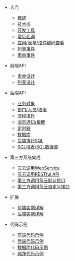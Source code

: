 * 入门

  * [概述](/)
  * [技术栈](/doc/language)
  * [开发工具](/doc/dev-tools)
  * [常见名词](/doc/noun)
  * [应用/表单/控件编码查看](/doc/check-code)
  * [列表事件](/doc/list-events)
  * [表单事件](/doc/form-events)  


* 前端API
  * [表单设计](/doc/form-api)
  * [列表设计](/doc/list-api)


* 后端API
  
  * [业务对象](/doc/biz-object)
  * [部门/人员/权限](/doc/organization)
  * [流程操作](/doc/workflow)
  * [消息通知/提醒](/doc/notification)
  * [定时器](/doc/timer)
  * [数据库](/doc/database)
  * [后端执行SQL](/doc/exec-sql)
  * [SQL报表/SQL数据源](doc/sql-report)


* 第三方系统集成

    * [氚云调用WebService](/doc/req-ws)
    * [氚云调用RESTful API](/doc/req-api)
    * [第三方调用氚云默认接口](/doc/open-api)
    * [第三方调用氚云自定义接口](/doc/my-api)


* 扩展

  * [前端实例详解](/doc/js-instance)
  * [后端实例详解](/doc/cs-instance)


* 代码示例

  * [前端代码示例](/doc/js-example)
  * [后端代码示例](/doc/cs-example)
  * [数据库代码示例](/doc/sql-example)
  * [纯净代码示例](/doc/pure)